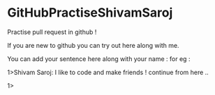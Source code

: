 # GitHubPractiseShivamSaroj
Practise pull request in github !

If you are new to github you can try out here along with me.

You can add your sentence here along with your name : 
for eg : 

1>Shivam Saroj: I like to code and make friends !
continue from here .. 

1>
